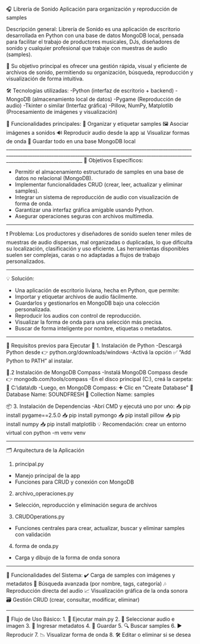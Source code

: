 🎧 Librería de Sonido
Aplicación para organización y reproducción de samples

Descripción general:
Librería de Sonido es una aplicación de escritorio desarrollada en Python con una base de datos MongoDB local, pensada para facilitar el trabajo de productores musicales, DJs, diseñadores de sonido y cualquier profesional que trabaje con muestras de audio (samples).

🧠 Su objetivo principal es ofrecer una gestión rápida, visual y eficiente de archivos de sonido, permitiendo su organización, búsqueda, reproducción y visualización de forma intuitiva.

🛠️ Tecnologías utilizadas:
-Python (interfaz de escritorio + backend)
-MongoDB (almacenamiento local de datos)
-Pygame (Reproducción de audio)
-Tkinter o similar (Interfaz gráfica)
-Pillow, NumPy, Matplotlib (Procesamiento de imágenes y visualización)


🎯 Funcionalidades principales:
     🎵 Organizar y etiquetar samples 
     🖼️ Asociar imágenes a sonidos 
     🔊 Reproducir audio desde la app 
     📊 Visualizar formas de onda 
     📂 Guardar todo en una base MongoDB local ____________________________________________________________________________________________________________________________________________________________________________________________
 🎯 Objetivos Específicos:

* Permitir el almacenamiento estructurado de samples en una base de datos no relacional (MongoDB).
* Implementar funcionalidades CRUD (crear, leer, actualizar y eliminar samples).
* Integrar un sistema de reproducción de audio con visualización de forma de onda.
* Garantizar una interfaz gráfica amigable usando Python.
* Asegurar operaciones seguras con archivos multimedia.

_____________________________________________________________________________________________________________________________________________________________________________________________



❗ Problema: 
Los productores y diseñadores de sonido suelen tener miles de muestras de audio dispersas, mal organizadas o duplicadas, lo que dificulta su localización, clasificación y uso eficiente. Las herramientas disponibles suelen ser complejas, caras o no adaptadas a flujos de trabajo personalizados.


_____________________________________________________________________________________________________________________________________________________________________________________________

💡 Solución: 

* Una aplicación de escritorio liviana, hecha en Python, que permite:
* Importar y etiquetar archivos de audio fácilmente.
* Guardarlos y gestionarlos en MongoDB bajo una colección personalizada.
* Reproducir los audios con control de reproducción.
* Visualizar la forma de onda para una selección más precisa.
* Buscar de forma inteligente por nombre, etiquetas o metadatos.
____________________________________________________________________________________________________________________________________________________________________________________________

🧪 Requisitos previos para Ejecutar
🐍 1. Instalación de Python 
-Descargá Python desde 👉 python.org/downloads/windows 
-Activá la opción ✅ “Add Python to PATH” al instalar. 

🍃.2 Instalación de MongoDB Compass 
-Instalá MongoDB Compass desde 👉 mongodb.com/tools/compass 
-En el disco principal (C:), creá la carpeta: 
 📁 C:\data\db 
-Luego, en MongoDB Compass: 
  ➕ Clic en "Create Database" 
  📌 Database Name: SOUNDFRESH 
  📌 Collection Name: samples 

📦 3. Instalación de Dependencias 
 -Abrí CMD y ejecutá uno por uno: 
      📥 pip install pygame==2.5.0 
      📥 pip install pymongo 
      📥 pip install pillow 
      📥 pip install numpy 
      📥 pip install matplotlib 
      💡 Recomendación: crear un entorno virtual con python -m venv venv 
 _____________________________________________________________________________________________________________________________________________________________________________________________
🗂️ Arquitectura de la Aplicación
1. principal.py
  * Manejo principal de la app
  * Funciones para CRUD y conexión con MongoDB

2. archivo_operaciones.py
  * Selección, reproducción y eliminación segura de archivos

3. CRUDOperations.py
  *  Funciones centrales para crear, actualizar, buscar y eliminar samples con validación

4. forma de onda.py
  * Carga y dibujo de la forma de onda sonora
_____________________________________________________________________________________________________________________________________________________________________________________________
🧠 Funcionalidades del Sistema: 
    ✔️ Carga de samples con imágenes y metadatos 
    🔎 Búsqueda avanzada (por nombre, tags, categoría) 
    🎶 Reproducción directa del audio 
    📈 Visualización gráfica de la onda sonora 
    🗃️ Gestión CRUD (crear, consultar, modificar, eliminar) 
_____________________________________________________________________________________________________________________________________________________________________________________________
🔁 Flujo de Uso Básico: 
     1. 🚀 Ejecutar main.py 
     2. 📂 Seleccionar audio e imagen 
     3. 📝 Ingresar metadatos 
     4. 💾 Guardar 
     5. 🔍 Buscar samples 
     6. ▶️ Reproducir 
     7. 📉 Visualizar forma de onda 
     8. 🛠️ Editar o eliminar si se desea 
    
